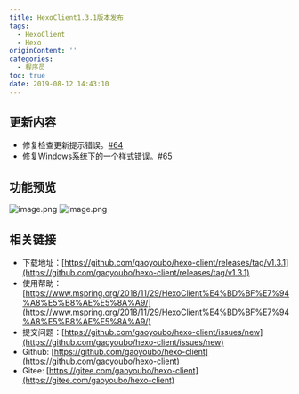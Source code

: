 ```yaml
---
title: HexoClient1.3.1版本发布
tags:
  - HexoClient
  - Hexo
originContent: ''
categories:
  - 程序员
toc: true
date: 2019-08-12 14:43:10
---
```


## 更新内容
- 修复检查更新提示错误。[#64](https://github.com/gaoyoubo/hexo-client/issues/64)
- 修复Windows系统下的一个样式错误。[#65](https://github.com/gaoyoubo/hexo-client/issues/65)

## 功能预览
![image.png](http://file.mspring.org/images/blog/FsrXnCJWLcBk3Pfv3uzRI-XaV8FP)
![image.png](http://file.mspring.org/images/blog/Fiw4MmJIqsSAqst2sAr-DizUD6kd)

## 相关链接
- 下载地址：[https://github.com/gaoyoubo/hexo-client/releases/tag/v1.3.1](https://github.com/gaoyoubo/hexo-client/releases/tag/v1.3.1)
- 使用帮助：[https://www.mspring.org/2018/11/29/HexoClient%E4%BD%BF%E7%94%A8%E5%B8%AE%E5%8A%A9/](https://www.mspring.org/2018/11/29/HexoClient%E4%BD%BF%E7%94%A8%E5%B8%AE%E5%8A%A9/)
- 提交问题：[https://github.com/gaoyoubo/hexo-client/issues/new](https://github.com/gaoyoubo/hexo-client/issues/new)
- Github: [https://github.com/gaoyoubo/hexo-client](https://github.com/gaoyoubo/hexo-client)
- Gitee: [https://gitee.com/gaoyoubo/hexo-client](https://gitee.com/gaoyoubo/hexo-client)